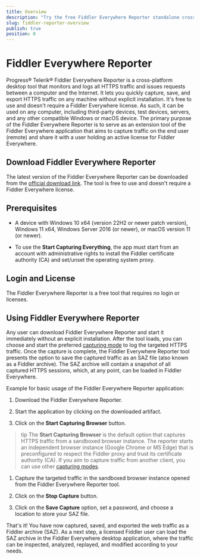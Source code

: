 ```yaml
---
title: Overview
description: "Try the free Fiddler Everywhere Reporter standalone cross-platform desktop tool HTTP-request proxy and use it to capture and export HTTP(S) traffic from any browser, system, or platform."
slug: fiddler-reporter-overview
publish: true
position: 0
---
```


# Fiddler Everywhere Reporter

Progress® Telerik® Fiddler Everywhere Reporter is a cross-platform desktop tool that monitors and logs all HTTPS traffic and issues requests between a computer and the Internet. It lets you quickly capture, save, and export HTTPS traffic on any machine without explicit installation. It's free to use and doesn't require a Fiddler Everywhere license. As such, it can be used on any computer, including third-party devices, test devices, servers, and any other compatible Windows or macOS device. The primary purpose of the Fiddler Everywhere Reporter is to serve as an extension tool of the Fiddler Everywhere application that aims to capture traffic on the end user (remote) and share it with a user holding an active license for Fiddler Everywhere.

## Download Fiddler Everywhere Reporter

The latest version of the Fiddler Everywhere Reporter can be downloaded from the [official download link](https://www.telerik.com/fiddler/fiddler-everywhere-reporter). The tool is free to use and doesn't require a Fiddler Everywhere license. 

## Prerequisites

- A device with Windows 10 x64 (version 22H2 or newer patch version), Windows 11 x64, Windows Server 2016 (or newer), or macOS version 11 (or newer).

- To use the **Start Capturing Everything**, the app must start from an account with administrative rights to install the Fiddler certificate authority (CA) and set/unset the operating system proxy.

## Login and License

The Fiddler Everywhere Reporter is a free tool that requires no login or licenses.

## Using Fiddler Everywhere Reporter

Any user can download Fiddler Everywhere Reporter and start it immediately without an explicit installation. After the tool loads, you can choose and start the preferred [capturing mode](slug://reporter-features) to log the targeted HTTPS traffic. Once the capture is complete, the Fiddler Everywhere Reporter tool presents the option to save the captured traffic as an SAZ file (also known as a Fiddler archive). The SAZ archive will contain a snapshot of all captured HTTPS sessions, which, at any point, can be loaded in Fiddler Everywhere.

Example for basic usage of the Fiddler Everywhere Reporter application:

1. Download the Fiddler Everywhere Reporter.

1. Start the application by clicking on the downloaded artifact.

1. Click on the **Start Capturing Browser** button.

 >tip The **Start Capturing Browser** is the default option that captures HTTPS traffic from a sandboxed browser instance. The reporter starts an independent browser instance (Google Chrome or MS Edge) that is preconfigured to respect the Fiddler proxy and trust its certificate authority (CA). If you aim to capture traffic from another client, you can use other [capturing modes](slug://reporter-features).

1. Capture the targeted traffic in the sandboxed browser instance opened from the Fiddler Everywhere Reporter tool.

1. Click on the **Stop Capture** button. 

1. Click on the **Save Capture** option, set a password, and choose a location to store your SAZ file.

That's it! You have now captured, saved, and exported the web traffic as a Fiddler archive (SAZ). As a next step, a licensed Fiddler user can load the SAZ archive in the Fiddler Everywhere desktop application, where the traffic can be inspected, analyzed, replayed, and modified according to your needs.
